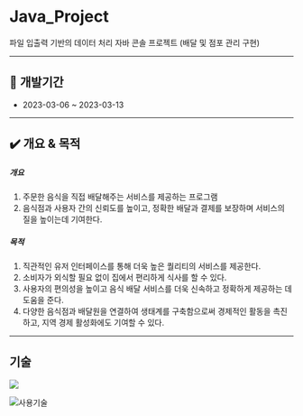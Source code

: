 # Java_Project
파일 입출력 기반의 데이터 처리 자바 콘솔 프로젝트 (배달 및 점포 관리 구현)
***

## 📆 개발기간
* 2023-03-06 ~ 2023-03-13
***

## ✔️ 개요 & 목적
##### 개요
1. 주문한 음식을 직접 배달해주는 서비스를 제공하는 프로그램
2. 음식점과 사용자 간의 신뢰도를 높이고, 정확한 배달과 결제를 보장하며 서비스의 질을 높이는데 기여한다.

##### 목적
1. 직관적인 유저 인터페이스를 통해 더욱 높은 퀄리티의 서비스를 제공한다.
2. 소비자가 외식할 필요 없이 집에서 편리하게 식사를 할 수 있다.
3. 사용자의 편의성을 높이고 음식 배달 서비스를 더욱 신속하고 정확하게 제공하는 데 도움을 준다.
4. 다양한 음식점과 배달원을 연결하여 생태계를 구축함으로써 경제적인 활동을 촉진하고, 지역 경제 활성화에도 기여할 수 있다.
***

## 기술
 <img src="https://img.shields.io/badge/Java-3178C6?style=flat&logo=&logoColor=white"/>

![사용기술](https://github.com/HeeYunR/Java_Project/assets/126316288/e99b6627-85d9-4597-ae24-7a5b91963974)

